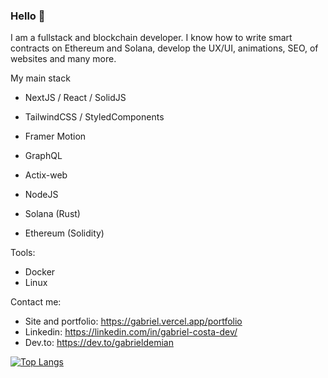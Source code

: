 ### Hello 👋

I am a fullstack and blockchain developer. I know how to write smart contracts on Ethereum and Solana, develop the UX/UI, animations, SEO, of websites and many more.

My main stack
- NextJS / React / SolidJS
- TailwindCSS / StyledComponents
- Framer Motion
- GraphQL

- Actix-web
- NodeJS

- Solana (Rust)
- Ethereum (Solidity)
  
Tools:
- Docker
- Linux
  
Contact me:
- Site and portfolio: https://gabriel.vercel.app/portfolio
- Linkedin: https://linkedin.com/in/gabriel-costa-dev/
- Dev.to: https://dev.to/gabrieldemian


[![Top Langs](https://github-readme-stats.vercel.app/api/top-langs/?username=gabrieldemian&layout=compact&theme=synthwave)](https://github.com/anuraghazra/github-readme-stats)
